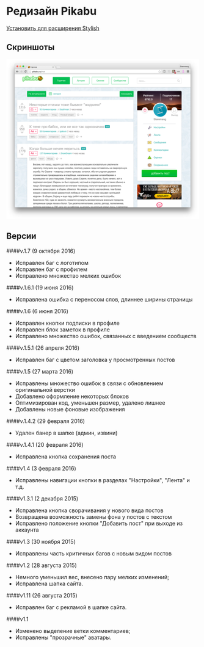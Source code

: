 # Редизайн Pikabu
[Установить для расширения Stylish](https://userstyles.org/styles/117438)
## Скриншоты
![alt tag](https://github.com/Staremang/New-Pikabu-Design/blob/master/Screenshots/Screenshot-1.png?raw=true)

## Версии


####v.1.7 (9 октября 2016)
 - Исправлен баг с логотипом
 - Исправлен баг с профилем
 - Исправлено множество мелких ошибок

####v.1.6.1 (19 июня 2016)
 - Исправлена ошибка с переносом слов, длиннее ширины страницы

####v.1.6 (6 июня 2016)
 - Исправлен кнопки подписки в профиле
 - Исправлен блок заметок в профиле
 - Исправлено множество ошибок, связанных с введением сообществ

####v.1.5.1 (26 апреля 2016)
 - Исправлен баг с цветом заголовка у просмотренных постов

####v.1.5 (27 марта 2016)
 - Исправлены множество ошибок в связи с обновлением оригинальной верстки
 - Добавлено оформление некоторых блоков
 - Оптимизирован код, уменьшен размер, удалено лишнее
 - Добавлены новые фоновые изображения

####v.1.4.2 (29 февраля 2016)
 - Удален банер в шапке (админ, извини)

####v.1.4.1 (20 февраля 2016)
 - Исправлена кнопка сохранения поста

####v1.4 (3 февраля 2016)
 - Исправлены навигации кнопки в разделах "Настройки", "Лента" и т.д.

####v1.3.1 (2 декабря 2015)
 - Исправлена кнопка сворачивания у нового вида постов
 - Возвращена возможность замены фона у постов с текстом
 - Исправлено положение кнопки "Добавить пост" при выходе из аккаунта

####v1.3 (30 ноября 2015)
 - Исправлены часть критичных багов с новым видом постов

####v1.2 (28 августа 2015)
 - Немного уменьшил вес, внесено пару мелких изменений;
 - Исправлена шапка сайта.

####v1.11 (26 августа 2015)
 - Исправлен баг с рекламой в шапке сайта.

####v1.1
 - Изменено выделение ветки комментариев;
 - Исправлены "прозрачные" аватары.
